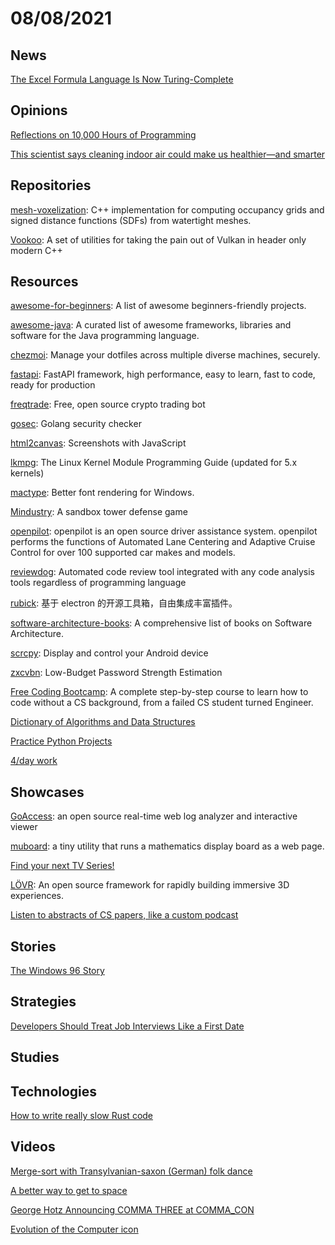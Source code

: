 # 08/08/2021

## News
[The Excel Formula Language Is Now Turing-Complete](https://www.infoq.com/articles/excel-lambda-turing-complete/?topicPageSponsorship=9df7746f-b196-415b-964e-bc8483319fd9&itm_source=articles_about_development&itm_medium=link&itm_campaign=development)

## Opinions
[Reflections on 10,000 Hours of Programming](https://matt-rickard.com/reflections-on-10-000-hours-of-programming/)

[This scientist says cleaning indoor air could make us healthier—and smarter](https://www.sciencemag.org/news/2021/08/scientist-says-cleaning-indoor-air-could-make-us-healthier-and-smarter)

## Repositories
[mesh-voxelization](https://github.com/davidstutz/mesh-voxelization): C++ implementation for computing occupancy grids and signed distance functions (SDFs) from watertight meshes.

[Vookoo](https://github.com/andy-thomason/Vookoo): A set of utilities for taking the pain out of Vulkan in header only modern C++

## Resources
[awesome-for-beginners](https://github.com/MunGell/awesome-for-beginners): A list of awesome beginners-friendly projects.

[awesome-java](https://github.com/akullpp/awesome-java): A curated list of awesome frameworks, libraries and software for the Java programming language.

[chezmoi](https://github.com/twpayne/chezmoi): Manage your dotfiles across multiple diverse machines, securely.

[fastapi](https://github.com/tiangolo/fastapi): FastAPI framework, high performance, easy to learn, fast to code, ready for production

[freqtrade](https://github.com/freqtrade/freqtrade): Free, open source crypto trading bot

[gosec](https://github.com/securego/gosec): Golang security checker

[html2canvas](https://github.com/niklasvh/html2canvas): Screenshots with JavaScript

[lkmpg](https://github.com/sysprog21/lkmpg): The Linux Kernel Module Programming Guide (updated for 5.x kernels)

[mactype](https://github.com/snowie2000/mactype): Better font rendering for Windows.

[Mindustry](https://github.com/Anuken/Mindustry): A sandbox tower defense game

[openpilot](https://github.com/commaai/openpilot): openpilot is an open source driver assistance system. openpilot performs the functions of Automated Lane Centering and Adaptive Cruise Control for over 100 supported car makes and models.

[reviewdog](https://github.com/reviewdog/reviewdog): Automated code review tool integrated with any code analysis tools regardless of programming language

[rubick](https://github.com/clouDr-f2e/rubick): 基于 electron 的开源工具箱，自由集成丰富插件。

[software-architecture-books](https://github.com/mhadidg/software-architecture-books): A comprehensive list of books on Software Architecture.

[scrcpy](https://github.com/Genymobile/scrcpy): Display and control your Android device

[zxcvbn](https://github.com/dropbox/zxcvbn): Low-Budget Password Strength Estimation

[Free Coding Bootcamp](https://free-coding-bootcamp.vercel.app/): A complete step-by-step course to learn how to code without a CS background, from a failed CS student turned Engineer.

[Dictionary of Algorithms and Data Structures](https://xlinux.nist.gov/dads/)

[Practice Python Projects](https://learnbyexample.github.io/practice_python_projects/preface.html)

[4/day work](https://4dayweek.io/blog)

## Showcases
[GoAccess](https://goaccess.io/): an open source real-time web log analyzer and interactive viewer

[muboard](https://muboard.net/): a tiny utility that runs a mathematics display board as a web page.

[Find your next TV Series!](https://tomatotree.tv/)

[LÖVR](https://lovr.org/): An open source framework for rapidly building immersive 3D experiences.

[Listen to abstracts of CS papers, like a custom podcast](https://papertime.app/)

## Stories
[The Windows 96 Story](https://blog.racket.com/the-windows-96-story/)

## Strategies
[Developers Should Treat Job Interviews Like a First Date](https://betterprogramming.pub/developers-should-treat-job-interviews-like-a-first-date-78d0c6f020d9)

## Studies


## Technologies
[How to write really slow Rust code](https://renato.athaydes.com/posts/how-to-write-slow-rust-code.html)

## Videos
[Merge-sort with Transylvanian-saxon (German) folk dance](https://www.youtube.com/watch?v=XaqR3G_NVoo)

[A better way to get to space](https://www.youtube.com/watch?v=q3jAdHBCgiU)

[George Hotz Announcing COMMA THREE at COMMA_CON](https://www.youtube.com/watch?v=hbLiehrC2DQ)

[Evolution of the Computer icon](https://www.youtube.com/watch?v=c7Xpck1QX94)
